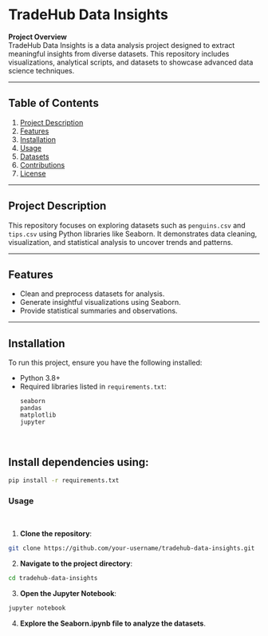 
# TradeHub Data Insights

**Project Overview**  
TradeHub Data Insights is a data analysis project designed to extract meaningful insights from diverse datasets. This repository includes visualizations, analytical scripts, and datasets to showcase advanced data science techniques.

---

## Table of Contents
1. [Project Description](#project-description)
2. [Features](#features)
3. [Installation](#installation)
4. [Usage](#usage)
5. [Datasets](#datasets)
6. [Contributions](#contributions)
7. [License](#license)

---

## Project Description  
This repository focuses on exploring datasets such as `penguins.csv` and `tips.csv` using Python libraries like Seaborn. It demonstrates data cleaning, visualization, and statistical analysis to uncover trends and patterns.

---

## Features
- Clean and preprocess datasets for analysis.
- Generate insightful visualizations using Seaborn.
- Provide statistical summaries and observations.

---

## Installation  
To run this project, ensure you have the following installed:
- Python 3.8+
- Required libraries listed in `requirements.txt`:
  ```plaintext
  seaborn
  pandas
  matplotlib
  jupyter

<br>

## Install dependencies using:


 ```bash
 pip install -r requirements.txt
 ```

### Usage

<br>

1. **Clone the repository**:
   
 ```bash
git clone https://github.com/your-username/tradehub-data-insights.git
 ```

2. **Navigate to the project directory**:

 ```bash
cd tradehub-data-insights
```

3. **Open the Jupyter Notebook**:

```bash
jupyter notebook
```

4. **Explore the Seaborn.ipynb file to analyze the datasets**.

   
